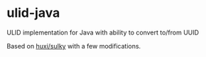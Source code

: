 # ulid-java
ULID implementation for Java with ability to convert to/from UUID

Based on [huxi/sulky](https://github.com/huxi/sulky/tree/master/sulky-ulid) with a few modifications.
